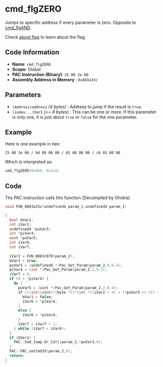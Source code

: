 # cmd_flgZERO

Jumps to specific address if every parameter is zero. Opposite to [cmd_flgAND](./cmd_flgand.md).

Check [about flag](./guide/about-flag.md) to learn about the flag.

## Code Information

- **Name**: `cmd_flgZERO`
- **Scope**: Global
- **PAC Instruction (Binary)**: `25 00 2e 00`
- **Assembly Address in Memory** : `0x883a33c`

## Parameters

- `(Address)address` *(4 bytes)* : Address to jump if the result is `true`.
- `(index...)Var1` *(>= 8 bytes)* : This can be one or more. If this parameter is only one, it is just about `true` or `false` for the one parameter.

## Example

Here is one example in hex:

```25 00 2e 00 / b8 09 00 00 / 01 00 00 00 / c6 03 00 00```

Which is interpreted as:

```c
cmd_flgZERO(0x9b8, 0x3c6)
```

## Code

Ths PAC instruction calls this function (Decompiled by Ghidra):

```c
void FUN_0883a33c(undefined4 param_1,undefined4 param_2)

{
  bool bVar1;
  int iVar2;
  undefined4 *puVar3;
  int *piVar4;
  uint *puVar5;
  int iVar6;
  int iVar7;
  
  iVar2 = FUN_0883c070(param_2);
  bVar1 = true;
  puVar3 = (undefined4 *)Pac_Get_Param(param_2,0,0,4);
  piVar4 = (int *)Pac_Get_Param(param_2,1,0,1);
  iVar7 = 0;
  if (0 < *piVar4) {
    do {
      puVar5 = (uint *)Pac_Get_Param(param_2,2,0,4);
      if (((int)(uint)*(byte *)(*(int *)(iVar2 + 4) + (*puVar5 >> 3)) >> (*puVar5 & 7) & 1U) == 1) {
        bVar1 = false;
        iVar6 = *piVar4;
      }
      else {
        iVar6 = *piVar4;
      }
      iVar7 = iVar7 + 1;
    } while (iVar7 < iVar6);
  }
  if (bVar1) {
    PAC::Cmd_Jump_Or_Call(param_2,*puVar3,0);
  }
  PAC::PAC_setCmdId(param_2,0);
  return;
}
```
